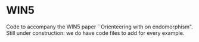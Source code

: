 # WIN5
Code to accompany the WIN5 paper ``Orienteering with on endomorphism".
Still under construction: we do have code files to add for every example.
